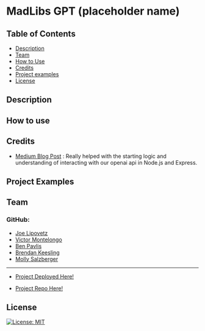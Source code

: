 # MadLibs GPT (placeholder name)

## Table of Contents

- [Description](#description)
- [Team](#team)
- [How to Use](#how-to-use)
- [Credits](#credits)
- [Project examples](#project-examples)
- [License](#license)


## Description


## How to use


## Credits
 - [Medium Blog Post](https://blog.bitsrc.io/interacting-with-openai-in-node-js-and-express-647e771fc4ad) : Really helped with the starting logic and understanding of interacting with our openai api in Node.js and Express.

## Project Examples



## Team
### GitHub:

- [Joe Lipovetz](https://github.com/jlipovetz)
- [Victor Montelongo](https://github.com/VictorMontelongo)
- [Ben Pavlis](https://github.com/bpavlis)
- [Brendan Keesling](https://github.com/KeeslingB)
- [Molly Salzberger](https://github.com/mollydotwhat)
-----------------------------------------------------------
- [Project Deployed Here!]()

- [Project Repo Here!](https://github.com/KeeslingB/madlibs-gpt)


## License

  [![License: MIT](https://img.shields.io/badge/License-MIT-yellow.svg)](https://opensource.org/licenses/MIT)


